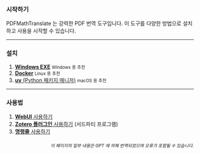 ### 시작하기

PDFMathTranslate 는 강력한 PDF 번역 도구입니다. 이 도구를 다양한 방법으로 설치하고 사용을 시작할 수 있습니다.

---

### 설치

1. [**Windows EXE**](./INSTALLATION_winexe.md) <small>Windows 용 추천</small>
2. [**Docker**](./INSTALLATION_docker.md) <small>Linux 용 추천</small>
3. [**uv** (Python 패키지 매니저)](./INSTALLATION_uv.md) <small>macOS 용 추천</small>

---

### 사용법

1. [**WebUI** 사용하기](./USAGE_webui.md)
2. [**Zotero 플러그인** 사용하기](https://github.com/guaguastandup/zotero-pdf2zh) (서드파티 프로그램)
3. [**명령줄** 사용하기](./USAGE_commandline.md)

<div align="right"> 
<h6><small>이 페이지의 일부 내용은 GPT 에 의해 번역되었으며 오류가 포함될 수 있습니다.</small></h6>
